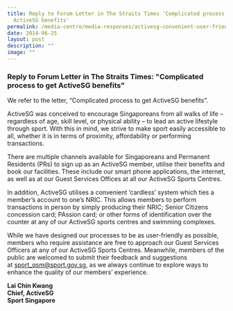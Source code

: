 ```yaml
---
title: Reply to Forum Letter in The Straits Times 'Complicated process to get
  ActiveSG benefits'
permalink: /media-centre/media-responses/activesg-convenient-user-friendly-cardless-system/
date: 2014-06-25
layout: post
description: ""
image: ""
---
```


### **Reply to Forum Letter in The Straits Times: "Complicated process to get ActiveSG benefits"**

We refer to the letter, “Complicated process to get ActiveSG benefits”.

ActiveSG was conceived to encourage Singaporeans from all walks of life – regardless of age, skill level, or physical ability – to lead an active lifestyle through sport. With this in mind, we strive to make sport easily accessible to all, whether it is in terms of proximity, affordability or performing transactions. 

There are multiple channels available for Singaporeans and Permanent Residents (PRs) to sign up as an ActiveSG member, utilise their benefits and book our facilities. These include our smart phone applications, the internet, as well as at our Guest Services Offices at all our ActiveSG Sports Centres. 

In addition, ActiveSG utilises a convenient ‘cardless’ system which ties a member’s account to one’s NRIC. This allows members to perform transactions in person by simply producing their NRIC; Senior Citizens concession card; PAssion card; or other forms of identification over the counter at any of our ActiveSG sports centres and swimming complexes.

While we have designed our processes to be as user-friendly as possible, members who require assistance are free to approach our Guest Services Officers at any of our ActiveSG Sports Centres. Meanwhile, members of the public are welcomed to submit their feedback and suggestions at [sport_qsm@sport.gov.sg](mailto:sport_qsm@sport.gov.sg), as we always continue to explore ways to enhance the quality of our members’ experience.

**Lai Chin Kwang  
Chief, ActiveSG  
Sport Singapore**